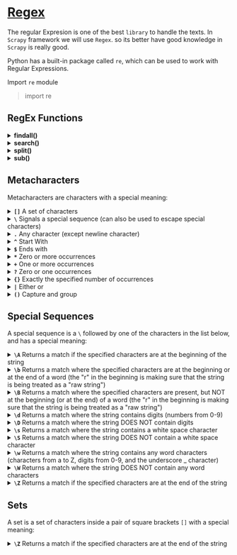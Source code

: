 # [Regex](https://www.w3schools.com/python/python_regex.asp)
The regular Expresion is one of the best `library` to handle the texts. In `Scrapy` framework we will use `Regex`. so its better have good knowledge in `Scrapy` is really good.

Python has a built-in package called `re`, which can be used to work with Regular Expressions.

Import `re` module

> import re 

## RegEx Functions
<details>
  <summary><b>findall()</b></summary>

  Returns a list containing `all matches`

  `re.findall(str, str) -> list`

```
import re

txt = "The rain in Spain"
x = re.findall("ai", txt)
print(x)
```
output
```
['ai', 'ai']
```
</details>
    
<details>
  <summary><b>search()</b></summary>

  Returns a `Match object` if there is a match anywhere in the string

  If there is more than one match, only the `first occurrence` of the match will be returned.

  If no matches are found, the value `None` is returned.

  ```
import re

txt = "The rain in Spain"
x = re.search("\s", txt)

print("Match Object -->",x) 
```
output
```
Match Object --> <re.Match object; span=(3, 4), match=' '>
```
</details>


<details>
  <summary><b>split()</b></summary>

  Returns a `list` where the string has been split at each match

  You can control the number of occurrences by specifying the `maxsplit` as `third` positional parameter

  ```
import re

txt = "The rain in Spain"
x = re.split("\s", txt)
print(x
```
Output
```
['The', 'rain', 'in', 'Spain']
```
</details>




<details>
  <summary><b>sub()</b></summary>
  
  The `sub()` function replaces the matches with the text of your choice:

  ```
import re

#Replace all white-space characters with the digit "9":

txt = "The rain in Spain"
x = re.sub("\s", "9", txt)
print(x)
```
Output
```
The9rain9in9Spain
```
</details>

## Metacharacters
Metacharacters are characters with a special meaning:

<details>
  <summary><b><code>[]</code></b> A set of characters</summary>

  Example: `[a-m]`
  ```
import re

txt = "The rain in Spain"

#Find all lower case characters alphabetically between "a" and "m":

x = re.findall("[a-m]", txt)
print(x)
```
Output
```
['h', 'e', 'a', 'i', 'i', 'a', 'i']
```
</details>


<details>
  <summary><b><code>\</code></b>   Signals a special sequence (can also be used to escape special characters)</summary>
  
  ```
import re

txt = "That will be 59 dollars"

#Find all digit characters:

x = re.findall("\d", txt)
print(x)
```
Output
```
['5', '9']
```
</details>


<details>
  <summary><b><code>.</code></b> Any character (except newline character)	</summary>
  
  ```
import re

txt = "hello planet"

#Search for a sequence that starts with "he", followed by two (any) characters, and an "o":

x = re.findall("he..o", txt)
print(x)
```
Output
```
['hello']
```
  
</details>


<details>
  <summary><b><code>^</code></b>   Start With</summary>

```
import re
txt = "hello world"
x = re.findall("^hello", txt)
print(x)
```
Output
```
["hello"]
```
</details>


<details>
  <summary><b><code>$</code></b>   Ends with</summary>

```
import re

txt = "hello world"
x = re.findall("world$", txt )
print(x)
```
Output
```
["world"]
```
</details>

<details>
  <summary><b><code>*</code></b>   Zero or more occurrences</summary>


```
import re

txt = "hello planet"

#Search for a sequence that starts with "he", followed by 0 or more  (any) characters, and an "o":

x = re.findall("he.*o", txt)

print(x)

```
Output
```
['hello']
```
</details>


<details>
  <summary><b><code>+</code></b> One or more occurrences</summary>

```
import re

txt = "hello planet"

#Search for a sequence that starts with "he", followed by 1 or more  (any) characters, and an "o":

x = re.findall("he.+o", txt)

print(x)
```
Output
```
['hello']
```
</details>




<details>
  <summary><b><code>?</code></b> Zero or one occurrences</summary>

```
import re

txt = "hello planet"

#Search for a sequence that starts with "he", followed by 0 or 1  (any) character, and an "o":

x = re.findall("he.?o", txt)

print(x)

#This time we got no match, because there were not zero, not one, but two characters between "he" and the "o"
```
Output
```
[]
```
  
</details>


<details>
  <summary><b><code>{}</code></b> Exactly the specified number of occurrences	</summary>

  ```
import re

txt = "hello planet"

#Search for a sequence that starts with "he", followed excactly 2 (any) characters, and an "o":

x = re.findall("he.{2}o", txt)

print(x)
```
Output
```
['hello']
```
</details>

<details>
  <summary><b><code>|</code></b> Either or</summary>

  ```
import re

txt = "The rain in Spain falls mainly in the plain!"

#Check if the string contains either "falls" or "stays":

x = re.findall("falls|stays", txt)

print(x)

if x:
  print("Yes, there is at least one match!")
else:
  print("No match")
```
Output
```
['falls']
Yes, there is at least one match!
```
</details>

<details>
  <summary><b><code>()</code></b> 	Capture and group</summary>
</details>


## Special Sequences
A special sequence is a `\` followed by one of the characters in the list below, and has a special meaning:

<details>
  <summary><b><code>\A</code></b> Returns a match if the specified characters are at the beginning of the string	</summary>

  This is same like `^` Starts with

  ```
import re

txt = "The rain in Spain"

#Check if the string starts with "The":

x = re.findall("\AThe", txt)

print(x)

if x:
  print("Yes, there is a match!")
else:
  print("No match")

```
Output
```
['The']
Yes, there is a match!
```
</details>



<details>
  <summary><b><code>\b</code></b> Returns a match where the specified characters are at the beginning or at the end of a word
(the "r" in the beginning is making sure that the string is being treated as a "raw string")</summary>

Example 1
```
import re

txt = "The rain in Spain"

#Check if "ain" is present at the beginning of a WORD:

x = re.findall(r"\bain", txt)

print(x)

if x:
  print("Yes, there is at least one match!")
else:
  print("No match")
```
Output
```
[]
No match
```

Example 2
```
import re

txt = "The rain in Spain"

#Check if "ain" is present at the end of a WORD:

x = re.findall(r"ain\b", txt)

print(x)

if x:
  print("Yes, there is at least one match!")
else:
  print("No match")

```
Output
```
['ain', 'ain']
Yes, there is at least one match!
```
</details>


<details>
  <summary><b><code>\B</code></b> 	Returns a match where the specified characters are present, but NOT at the beginning (or at the end) of a word
(the "r" in the beginning is making sure that the string is being treated as a "raw string")	</summary>

  Example 1
  ```
import re

txt = "The rain in Spain"

#Check if "ain" is present, but NOT at the beginning of a word:

x = re.findall(r"\Bain", txt)

print(x)

if x:
  print("Yes, there is at least one match!")
else:
  print("No match")

```
Output
```
['ain', 'ain']
Yes, there is at least one match!
```

Example 2
```
import re

txt = "The rain in Spain"

#Check if "ain" is present, but NOT at the end of a word:

x = re.findall(r"ain\B", txt)

print(x)

if x:
  print("Yes, there is at least one match!")
else:
  print("No match")
```
Output
```
[]
No match
```
</details>

<details>
  <summary><b><code>\d</code></b> Returns a match where the string contains digits (numbers from 0-9)		</summary>

```
import re

txt = "The rain in Spain"

#Check if the string contains any digits (numbers from 0-9):

x = re.findall("\d", txt)

print(x)

if x:
  print("Yes, there is at least one match!")
else:
  print("No match")
```
Output
```
[]
No match
```
</details>



<details>
  <summary><b><code>\D</code></b> 	Returns a match where the string DOES NOT contain digits</summary>

```
import re

txt = "Hello World"

#Return a match at every no-digit character:

x = re.findall("\D", txt)

print(x)

if x:
  print("Yes, there is at least one match!")
else:
  print("No match")
```
Output
```
['H', 'e', 'l', 'l', 'o', ' ', 'W', 'o', 'r', 'l', 'd']
Yes, there is at least one match!
```
</details>


<details>
  <summary><b><code>\s</code></b> 	Returns a match where the string contains a white space character</summary>

  ```
import re

txt = "The rain in Spain"

#Return a match at every white-space character:

x = re.findall("\s", txt)

print(x)

if x:
  print("Yes, there is at least one match!")
else:
  print("No match")
```
Output
```
[' ', ' ', ' ']
Yes, there is at least one match!
```
</details>



<details>
  <summary><b><code>\S</code></b> 		Returns a match where the string DOES NOT contain a white space character</summary>

  ```
import re

txt = "Hello World"

#Return a match at every NON white-space character:

x = re.findall("\S", txt)

print(x)

if x:
  print("Yes, there is at least one match!")
else:
  print("No match")

```
Output
```
['H', 'e', 'l', 'l', 'o', 'W', 'o', 'r', 'l', 'd']
Yes, there is at least one match!
```
</details>


<details>
  <summary><b><code>\w</code></b> 	Returns a match where the string contains any word characters (characters from a to Z, digits from 0-9, and the underscore _ character)</summary>

```
import re

txt = "The rain in Spain"

#Return a match at every word character (characters from a to Z, digits from 0-9, and the underscore _ character):

x = re.findall("\w", txt)

print(x)

if x:
  print("Yes, there is at least one match!")
else:
  print("No match")
```

Output
```

['T', 'h', 'e', 'r', 'a', 'i', 'n', 'i', 'n', 'S', 'p', 'a', 'i', 'n']
Yes, there is at least one match!
```
</details>


<details>
  <summary><b><code>\W</code></b> 	Returns a match where the string DOES NOT contain any word characters</summary>

  ```
import re

txt = "The rain in Spain"

#Return a match at every NON word character (characters NOT between a and Z. Like "!", "?" white-space etc.):

x = re.findall("\W", txt)

print(x)

if x:
  print("Yes, there is at least one match!")
else:
  print("No match")

```
Output
```
[' ', ' ', ' ']
Yes, there is at least one match!
```
</details>


<details>
  <summary><b><code>\Z</code></b> Returns a match if the specified characters are at the end of the string</summary>

  ```
import re

txt = "The rain in Spain"

#Check if the string ends with "Spain":

x = re.findall("Spain\Z", txt)

print(x)

if x:
  print("Yes, there is a match!")
else:
  print("No match")
```
Output
```
['Spain']
Yes, there is a match!
```
</details>

## Sets
A set is a set of characters inside a pair of square brackets `[]` with a special meaning:
<details>
  <summary><b><code>\Z</code></b> Returns a match if the specified characters are at the end of the string</summary>
</details>

